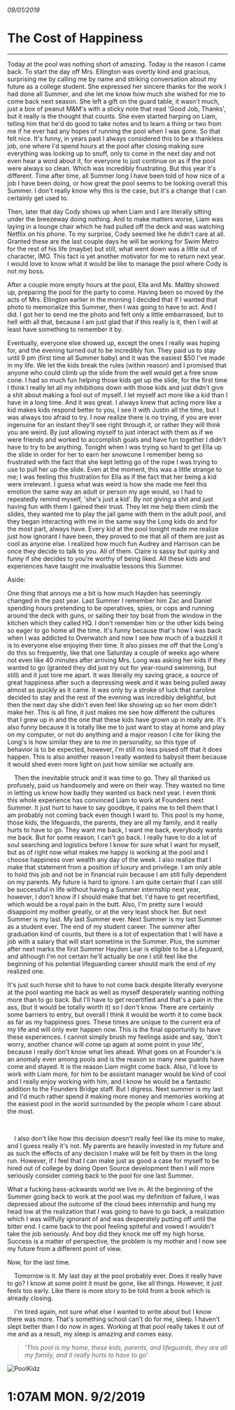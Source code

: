 
###### 09/01/2019
# The Cost of Happiness
---


Today at the pool was nothing short of amazing. Today is the reason I came back. To start the day off Mrs. Ellington was overtly kind and gracious, surprising me by calling me by name and striking conversation about my future as a college student. She expressed her sincere thanks for the work I had done all Summer, and she let me know how much she wished for me to come back next season. She left a gift on the guard table, it wasn't much, just a box of peanut M&M's with a sticky note that read 'Good Job, Thanks', but it really is the thought that counts. She even started harping on Liam, telling him that he'd do good to take notes and to learn a thing or two from me if he ever had any hopes of running the pool when I was gone. So that felt nice. It's funny, in years past I always considered this to be a thankless job, one where I'd spend hours at the pool after closing making sure everything was looking up to snuff, only to come in the next day and not even hear a word about it, for everyone to just continue on as if the pool were always so clean. Which was incredibly frustrating. But this year it's different. Time after time, all Summer long I have been told of how nice of a job I have been doing, or how great the pool seems to be looking overall this Summer. I don't really know why this is the case, but it's a change that I can certainly get used to.


Then, later that day Cody shows up when Liam and I are literally sitting under the breezeway doing nothing. And to make matters worse, Liam was laying in a lounge chair which he had pulled off the deck and was watching Netflix on his phone. To my surprise, Cody seemed like he didn't care at all. Granted these are the last couple days he will be working for Swim Metro for the rest of his life (maybe) but still, what went down was a little out of character, IMO. This fact is yet another motivator for me to return next year. I would love to know what it would be like to manage the pool where Cody is not my boss.



After a couple more empty hours at the pool, Ella and Ms. Maltby showed up, preparing the pool for the party to come. Having been so moved by the acts of Mrs. Ellington earlier in the morning I decided that if I wanted that photo to memorialize this Summer, then I was going to have to act. And I did. I got her to send me the photo and felt only a little embarrassed, but to hell with all that, because I am just glad that if this really is it, then I will at least have something to remember it by.



Eventually, everyone else showed up, except the ones I really was hoping for, and the evening turned out to be incredibly fun. They paid us to stay until 9 pm (first time all Summer baby) and it was the easiest $50 I've made in my life. We let the kids break the rules (within reason) and I promised that anyone who could climb up the slide from the well would get a free snow cone. I had so much fun helping those kids get up the slide, for the first time I think I really let all my inhibitions down with those kids and just didn't give a shit about making a fool out of myself. I let myself act more like a kid than I have in a long time. And it was great. I always knew that acting more like a kid makes kids respond better to you, I see it with Justin all the time, but I was always too afraid to try. I now realize there is no trying, if you are ever ingenuine for an instant they'll see right through it, or rather they will think you are weird. By just allowing myself to just interact with them as if we were friends and worked to accomplish goals and have fun together I didn't have to try to be anything. Tonight when I was trying so hard to get Ella up the slide in order for her to earn her snowcone I remember being so frustrated with the fact that she kept letting go of the rope I was trying to use to pull her up the slide. Even at the moment, this was a little strange to me; I was feeling this frustration for Ella as if the fact that her being a kid were irrelevant. I guess what was weird is how she made me feel this emotion the same way an adult or person my age would, so I had to repeatedly remind myself, 'she's just a kid'. By not giving a shit and just having fun with them I gained their trust. They let me help them climb the slides, they wanted me to play the jail game with them in the adult pool, and they began interacting with me in the same way the Long kids do and for the most part, always have. Every kid at the pool tonight made me realize just how ignorant I have been, they proved to me that all of them are just as cool as anyone else. I realized how much fun Audrey and Harrison can be once they decide to talk to you. All of them. Claire is sassy but quirky and funny if she decides to you're worthy of being liked. All these kids and experiences have taught me invaluable lessons this Summer.



Aside:

One thing that annoys me a bit is how much Hayden has seemingly changed in the past year. Last Summer I remember him Zac and Daniel spending hours pretending to be operatives, spies, or cops and running around the deck with guns, or sailing their toy boat from the window in the kitchen which they called HQ. I don't remember him or the other kids being so eager to go home all the time. It's funny because that's how I was back when I was addicted to Overwatch and now I see how much of a buzzkill it is to everyone else enjoying their time. It also pisses me off that the Long's do this so frequently, like that one Saturday a couple of weeks ago where not even like 40 minutes after arriving Mrs. Long was asking her kids if they wanted to go (granted they did just try out for year-round swimming, but still) and it just tore me apart. It was literally my saving grace, a source of great happiness after such a depressing week and it was being pulled away almost as quickly as it came. It was only by a stroke of luck that caroline decided to stay and the rest of the evening was incredibly delightful, but then the next day she didn't even feel like showing up so her mom didn't make her. This is all fine, it just makes me see how different the cultures that I grew up in and the one that these kids have grown up in really are. It's also funny because it is totally like me to just want to stay at home and play on my computer, or not do anything and a major reason I cite for liking the Long's is how similar they are to me in personality, so this type of behavior is to be expected, however, I'm still no less pissed off that it does happen. This is also another reason I really wanted to babysit them because it would shed even more light on just how similar we actually are.



    Then the inevitable struck and it was time to go. They all thanked us profusely, paid us handsomely and were on their way. They wasted no time in letting us know how badly they wanted us back next year. I even think this whole experience has convinced Liam to work at Founders next Summer. It just hurt to have to say goodbye, it pains me to tell them that I am probably not coming back even though I want to. This pool is my home, those kids, the lifeguards, the parents, they are all my family, and it really hurts to have to go. They want me back, I want me back, everybody wants me back. But for some reason, I can't go back. I really have to do a lot of soul searching and logistics before I know for sure what I want for myself, but as of right now what makes me happy is working at the pool and I choose happiness over wealth any day of the week. I also realize that I make that statement from a position of luxury and privilege. I am only able to hold this job and not be in financial ruin because I am still fully dependent on my parents. My future is hard to ignore. I am quite certain that I can still be successful in life without having a Summer internship next year, however, I don't know if I should make that bet. I'd have to get recertified, which would be a royal pain in the butt. Also, I'm pretty sure I would disappoint my mother greatly, or at the very least shock her. But next Summer is my last. My last Summer ever. Next Summer is my last Summer as a student ever. The end of my student career. The summer after graduation kind of counts, but there is a lot of expectation that I will have a job with a salary that will start sometime in the Summer. Plus, the summer after next marks the first Summer Hayden Lear is eligible to be a Lifeguard, and although I'm not certain he'll actually be one I still feel like the beginning of his potential lifeguarding career should mark the end of my realized one.



It's just such horse shit to have to not come back despite literally everyone at the pool wanting me back as well as myself desperately wanting nothing more than to go back. But I'll have to get recertified and that's a pain in the ass, (but it would be totally worth it) so I don't know. There are certainly some barriers to entry, but overall I think it would be worth it to come back as far as my happiness goes. These times are unique to the current era of my life and will only ever happen now. This is the final opportunity to have these experiences. I cannot simply brush my feelings aside and say, 'don't worry, another chance will come up again at some point in your life', because I really don't know what lies ahead. What goes on at Founder's is an anomaly even among pools and is the reason so many new guards have come and stayed. It is the reason Liam might come back. Also, I'd love to work with Liam more, for him to be assistant manager would be kind of cool and I really enjoy working with him, and I know he would be a fantastic addition to the Founders Bridge staff. But I digress. Next summer is my last and I'd much rather spend it making more money and memories working at the easiest pool in the world surrounded by the people whom I care about the most.

   

    I also don't like how this decision doesn't really feel like its mine to make, and I guess really it's not. My parents are heavily invested in my future and as such the effects of any decision I make will be felt by them in the long run. However, if I feel that I can make just as good a case for myself to be hired out of college by doing Open Source development then I will more seriously consider coming back to the pool for one last Summer. 

What a fucking bass-ackwards world we live in. At the beginning of the Summer going back to work at the pool was my definition of failure, I was depressed about the outcome of the cloud bees internship and hung my head low at the realization that I was going to have to go back, a realization which I was willfully ignorant of and was desperately putting off until the bitter end. I came back to the pool feeling spiteful and vowed I wouldn't take the job seriously. And boy did they knock me off my high horse. Success is a matter of perspective, the problem is my mother and I now see my future from a different point of view.



Now, for the last time.

    Tomorrow is it. My last day at the pool probably ever. Does it really have to go? I know at some point it must be gone, like all things. However, it just feels too early. Like there is more story to be told from a book which is already closing. 



    I'm tired again, not sure what else I wanted to write about but I know there was more. That's something school can't do for me, sleep. I haven't slept better than I do now in ages. Working at that pool really takes it out of me and as a result, my sleep is amazing and comes easy.



>*'This pool is my home, these kids, parents, and lifeguards, they are all my family, and it really hurts to have to go'*


<!-- <img style="margin: 30px; border: 10px solid black;" src="/home/evan1533/Pictures/Phone/favorites/20190901_142413.jpg" id=kidz> -->

![PoolKidz](/home/evan1533/Pictures/Phone/favorites/20190901_142413.jpg#kidz)

1:07AM MON. 9/2/2019
====================